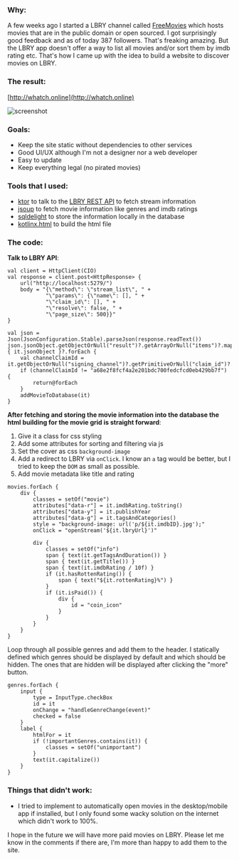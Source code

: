 ### Why:

A few weeks ago I started a LBRY channel called [FreeMovies](https://open.lbry.com/FreeMovies) which hosts movies that are in the public domain or open sourced. I got surprisingly good feedback and as of today 387 followers. That's freaking amazing. But the LBRY app doesn't offer a way to list all movies and/or sort them by imdb rating etc. That's how I came up with the idea to build a website to discover movies on LBRY.

### The result:
[http://whatch.online](http://whatch.online)

![screenshot](http://whatch.online/screenshots/18_05_2020.jpg "Screenshot")

### Goals:
* Keep the site static without dependencies to other services
* Good UI/UX although I'm not a designer nor a web developer
* Easy to update
* Keep everything legal (no pirated movies)

### Tools that I used: 
* [ktor](https://ktor.io/) to talk to the [LBRY REST API](https://lbry.tech/api/sdk) to fetch stream information
* [jsoup](https://jsoup.org/) to fetch movie information like genres and imdb ratings
* [sqldelight](https://github.com/cashapp/sqldelight) to store the information locally in the database
* [kotlinx.html](https://github.com/Kotlin/kotlinx.html) to build the html file

### The code:
**Talk to LBRY API**:
```
val client = HttpClient(CIO)
val response = client.post<HttpResponse> {
    url("http://localhost:5279/")
    body = "{\"method\": \"stream_list\", " +
            "\"params\": {\"name\": [], " +
            "\"claim_id\": [], " +
            "\"resolve\": false, " +
            "\"page_size\": 500}}"
}

val json = Json(JsonConfiguration.Stable).parseJson(response.readText())
json.jsonObject.getObjectOrNull("result")?.getArrayOrNull("items")?.map { it.jsonObject }?.forEach {
    val channelClaimId = it.getObjectOrNull("signing_channel")?.getPrimitiveOrNull("claim_id")?.content
    if (channelClaimId != "a68e2f8fcf4a2e201bdc700fedcfcd0eb429bb7f") {
        return@forEach
    }
    addMovieToDatabase(it)
}
```

**After fetching and storing the movie information into the database the html building for the movie grid is straight forward**:
1. Give it a class for css styling
2. Add some attributes for sorting and filtering via js
3. Set the cover as css `background-image`
4. Add a redirect to LBRY via `onClick`. I know an `a` tag would be better, but I tried to keep the `DOM` as small as possible.
5. Add movie metadata like title and rating


```
movies.forEach {
    div {
        classes = setOf("movie")
        attributes["data-r"] = it.imdbRating.toString()
        attributes["data-y"] = it.publishYear
        attributes["data-g"] = it.tagsAndCategories()
        style = "background-image: url('p/${it.imdbID}.jpg');"
        onClick = "openStream('${it.lbryUrl}')"

        div {
            classes = setOf("info")
            span { text(it.getTagsAndDuration()) }
            span { text(it.getTitle()) }
            span { text(it.imdbRating / 10f) }
            if (it.hasRottenRating()) {
                span { text("${it.rottenRating}%") }
            }
            if (it.isPaid()) {
                div {
                    id = "coin_icon"
                }
            }
        }
    }
}
```

Loop through all possible genres and add them to the header. I statically defined which genres should be displayed by default and which should be hidden. The ones that are hidden will be displayed after clicking the "more" button.
```
genres.forEach {
    input {
        type = InputType.checkBox
        id = it
        onChange = "handleGenreChange(event)"
        checked = false
    }
    label {
        htmlFor = it
        if (!importantGenres.contains(it)) {
            classes = setOf("unimportant")
        }
        text(it.capitalize())
    }
}
```

### Things that didn't work:
* I tried to implement to automatically open movies in the desktop/mobile app if installed, but I only found some wacky solution on the internet which didn't work to 100%.

I hope in the future we will have more paid movies on LBRY. Please let me know in the comments if there are, I'm more than happy to add them to the site.